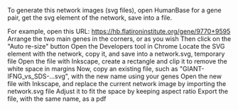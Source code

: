 To generate this network images (svg files), open HumanBase for a gene pair,
get the svg element of the network, save into a file.


For example, open this URL: https://hb.flatironinstitute.org/gene/9770+9595
Arrange the two main genes in the corners, or as you wish
Then click on the "Auto re-size" button
Open the Developers tool in Chrome
Locate the SVG element with the network, copy it, and save into a network.svg, temporary file
Open the file with Inkscape, create a rectangle and clip it to remove the white space in margins
Now, copy an existing file, such as "GIANT-IFNG_vs_SDS-...svg", with the new name using your genes
Open the new file with Inkscape, and replace the current network image by importing the network.svg file
    Adjust it to fit the space by keeping aspect ratio
Export the file, with the same name, as a pdf
